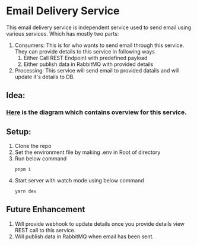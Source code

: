 # Email Delivery Service

This email delivery service is independent service used to send email using various services. Which has mostly two parts:

1. Consumers: This is for who wants to send email through this service. They can provide details to this service in following ways
   1. Either Call REST Endpoint with predefined payload
   2. Either publish data in RabbitMQ with provided details
2. Processing: This service will send email to provided datails and will update it's details to DB.

## Idea:

### [Here](https://drive.google.com/file/d/1eq7_q9YQ-wALu6oDZrLFy9nElqEYjBHt/view?usp=sharing) is the diagram which contains overview for this service.

## Setup:

1. Clone the repo
2. Set the environment file by making .env in Root of directory
3. Run below command
   ```
   pnpm i
   ```
4. Start server with watch mode using below command
   ```
   yarn dev
   ```

## Future Enhancement

1. Will provide webhook to update details once you provide details view REST call to this service.
2. Will publish data in RabbitMQ when email has been sent.
